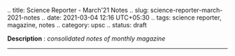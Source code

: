 .. title: Science Reporter - March'21 Notes
.. slug: science-reporter-march-2021-notes
.. date: 2021-03-04 12:16 UTC+05:30
.. tags: science reporter, magazine, notes
.. category: upsc
.. status: draft

**Description** : *consolidated notes of monthly magazine*

***
<!-- TEASER_END -->